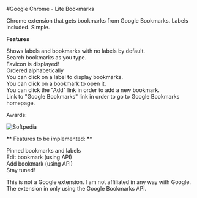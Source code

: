 #Google Chrome - Lite Bookmarks

Chrome extension that gets bookmarks from Google Bookmarks. Labels included. Simple.

**Features**

Shows labels and bookmarks with no labels by default.  
Search bookmarks as you type.  
Favicon is displayed!  
Ordered alphabetically  
You can click on a label to display bookmarks.  
You can click on a bookmark to open it.  
You can click the "Add" link in order to add a new bookmark.  
Link to "Google Bookmarks" link in order to go to Google Bookmarks homepage.  

Awards:

![Softpedia](http://s1.softpedia-static.com/_img/sp100clean.png)

** Features to be implemented: **

Pinned bookmarks and labels  
Edit bookmark (using API)  
Add bookmark (using API)  
Stay tuned!  

This is not a Google extension. I am not affiliated in any way with Google. The extension in only using the Google Bookmarks API.
